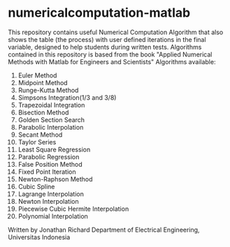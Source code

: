 # numericalcomputation-matlab
This repository contains useful Numerical Computation Algorithm that also shows the table (the process) with user defined iterations in the final variable, designed to help students during written tests. Algorithms contained in this repository is based from the book "Applied Numerical Methods with Matlab for Engineers and Scientists"
Algorithms available: 
1. Euler Method
2. Midpoint Method
3. Runge-Kutta Method
4. Simpsons Integration(1/3 and 3/8)
5. Trapezoidal Integration
6. Bisection Method
7. Golden Section Search
8. Parabolic Interpolation
9. Secant Method
10. Taylor Series
11. Least Square Regression
12. Parabolic Regression
13. False Position Method
14. Fixed Point Iteration
15. Newton-Raphson Method
16. Cubic Spline
17. Lagrange Interpolation
18. Newton Interpolation
19. Piecewise Cubic Hermite Interpolation
20. Polynomial Interpolation

Written by Jonathan Richard
Department of Electrical Engineering, Universitas Indonesia

